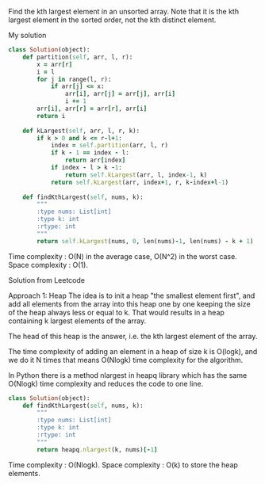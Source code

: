 Find the kth largest element in an unsorted array. Note that it is the kth largest element in the sorted order, not the kth distinct element.

My solution

```ruby
class Solution(object):
    def partition(self, arr, l, r):
        x = arr[r]
        i = l
        for j in range(l, r):
            if arr[j] <= x:
                arr[i], arr[j] = arr[j], arr[i]
                i += 1
        arr[i], arr[r] = arr[r], arr[i]
        return i
    
    def kLargest(self, arr, l, r, k):
        if k > 0 and k <= r-l+1:
            index = self.partition(arr, l, r)
            if k - 1 == index - l:
                return arr[index]
            if index - l > k -1:
                return self.kLargest(arr, l, index-1, k)
            return self.kLargest(arr, index+1, r, k-index+l-1)
    
    def findKthLargest(self, nums, k):
        """
        :type nums: List[int]
        :type k: int
        :rtype: int
        """
        return self.kLargest(nums, 0, len(nums)-1, len(nums) - k + 1)
```

Time complexity : O(N) in the average case, O(N^2) in the worst case.
Space complexity : O(1).

Solution from Leetcode

Approach 1: Heap
The idea is to init a heap "the smallest element first", and add all elements from the array into this heap one by one keeping the size of the heap always less or equal to k. That would results in a heap containing k largest elements of the array.

The head of this heap is the answer, i.e. the kth largest element of the array.

The time complexity of adding an element in a heap of size k is O(logk), and we do it N times that means O(Nlogk) time complexity for the algorithm.

In Python there is a method nlargest in heapq library which has the same O(Nlogk) time complexity and reduces the code to one line.

```ruby
class Solution(object):  
    def findKthLargest(self, nums, k):
        """
        :type nums: List[int]
        :type k: int
        :rtype: int
        """
        return heapq.nlargest(k, nums)[-1]
```

Time complexity : O(Nlogk).
Space complexity : O(k) to store the heap elements.
